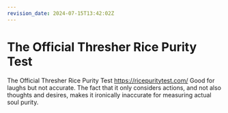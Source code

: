 ```yaml
---
revision_date: 2024-07-15T13:42:02Z
---
```

# The Official Thresher Rice Purity Test
The Official Thresher Rice Purity Test
https://ricepuritytest.com/
Good for laughs but not accurate. The fact that it only considers actions, and not also thoughts and desires, makes it ironically inaccurate for measuring actual soul purity.